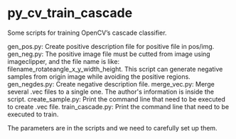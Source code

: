 # py_cv_train_cascade
Some scripts for training OpenCV’s cascade classifier.

gen_pos.py: Create positive description file for positive file in pos/img.
gen_neg.py: The positive image file must be cutted from image using imageclipper, and the file name is like: filename_rotateangle_x_y_width_height. This script can generate negative samples from origin image while avoiding the positive regions.
gen_negdes.py: Create negative description file.
merge_vec.py: Merge several .vec files to a single one. The author's information is inside the script.
create_sample.py: Print the command line that need to be executed to create .vec file.
train_cascade.py: Print the command line that need to be executed to train.

The parameters are in the scripts and we need to carefully set up them.